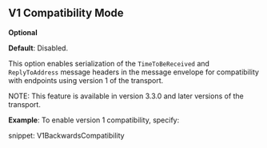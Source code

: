 ## V1 Compatibility Mode

**Optional**

**Default**: Disabled.

This option enables serialization of the `TimeToBeReceived` and `ReplyToAddress` message headers in the message envelope for compatibility with endpoints using version 1 of the transport.

NOTE: This feature is available in version 3.3.0 and later versions of the transport.

**Example**: To enable version 1 compatibility, specify:

snippet: V1BackwardsCompatibility
